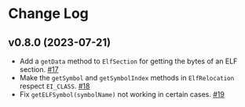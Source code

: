 # Change Log

## v0.8.0 (2023-07-21)
- Add a `getData` method to `ElfSection` for getting the bytes of an ELF section. [#17](https://github.com/fornwall/jelf/issues/17)
- Make the `getSymbol` and `getSymbolIndex` methods in `ElfRelocation` respect `EI_CLASS`. [#18](https://github.com/fornwall/jelf/issues/18)
- Fix `getELFSymbol(symbolName)` not working in certain cases. [#19](https://github.com/fornwall/jelf/issues/19)

